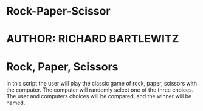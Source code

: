 # Rock-Paper-Scissor
# AUTHOR: RICHARD BARTLEWITZ
# Rock, Paper, Scissors

In this script the user will play the classic game of rock, paper, scissors with the computer.
The computer will randomly select one of the three choices. 
The user and computers choices will be compared, and the winner will be named.
